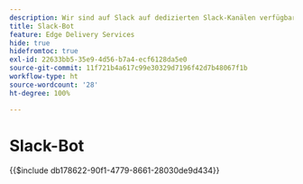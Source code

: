 ```yaml
---
description: Wir sind auf Slack auf dedizierten Slack-Kanälen verfügbar, und sowohl das Adobe-Team als auch der Slack-Bot stehen zur Beantwortung Ihrer Fragen zur Verfügung.
title: Slack-Bot
feature: Edge Delivery Services
hide: true
hidefromtoc: true
exl-id: 22633bb5-35e9-4d56-b7a4-ecf6128da5e0
source-git-commit: 11f721b4a617c99e30329d7196f42d7b48067f1b
workflow-type: ht
source-wordcount: '28'
ht-degree: 100%

---
```


# Slack-Bot

{{$include db178622-90f1-4779-8661-28030de9d434}}

